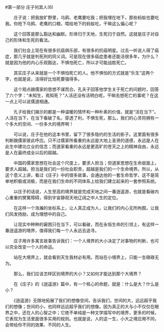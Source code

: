 #第一部分 庄子何其人(6)

　　庄子说：把我放旷野里，乌鸦、老鹰要吃我；把我埋在地下，那些蚂蚁也要吃我。你抢下乌鸦、老鹰的口粮，喂给地下的蚂蚁吃，干嘛这么偏心呢？

　　这个回答是那么豁达和幽默。形体归于天地，生死归于自然。这就是庄子对自己的形体和生死的看法。

　　我们社会上现在有很多抗癌俱乐部，有很多的抗癌明星。过去一听说人得了癌症，那几乎就是判死刑的同义词。可是现在很多癌症患者还能活很多年，为什么？就是因为他的内心乐观豁达，不惧怕死亡，所以才可能战胜死亡。

　　其实庄子从来就是一个不惧怕死亡的人。他不惧怕的方式就是“乐生”这两个字，也就是说，活得好比怕死要强得多。

　　这个观点跟儒家的思想不谋而合。孔夫子回答他学生关于死亡的问题时，回答了六个字：“未知生，焉知死？”人活还没有活明白呢，干嘛去想死亡的事呢？在这一点上可以说儒道相通。

　　孔子给我们揭示的都是一种温暖的情怀和一种朴素的价值，就是“活在当下”。人活在当下，在当下看破了名，穿透了利，不惧生死，那么，我们的心灵将拥有一个多大的空间、一份多大的境界啊！

　　可以说，庄子在他的这本书里，留下了很多隐约的生活的影子。这里面有很多判断跟儒家彼此呼应。只不过儒家所看重的永远是大地上圣贤的道德，永远是人在此生中建功立业的信念；而道家看重的永远是更高旷的苍天之上的精神自由，永远是人在最终成全以后的超越。

　　中国的儒家思想在社会这个尺度上，要求人担当；但道家思想在生命层面上，要求人超越。担当是我们的一份社会职责，超越是我们的一个生命境界。所以，从这个意义上讲，看过《庄子》中的很多故事，会通达他的一套生命哲学，这不是简单地积极或消极，而是在我们生命的不同体系上给我们建立起来的一套参照系统。

　　以庄子的话说，人生至高的境界就是完成天地之间一番逍遥游，也就是看破内心重重的樊篱障碍，得到宇宙静观天地辽阔之中人生的定位。

　　在这样一个浩瀚的坐标系上，让人真正成为人，让我们的内心无所拘囿，让我们风发扬励，成为理想中的自己。

　　让现实中种种的窘困只在当下，可以看破，而在永恒生命的引领上，有这样一番逍遥游的境界，值得我们每一个人永远去追寻。

　　庄子用许多寓言故事告诉我们：一个人境界的大小决定了对事物的判断，也可以完全改变一个人的命运。

　　站在大境界上，就会看到天生我材必有用。而站在小境界上，只能一生碌碌无为。

　　那么，我们应该怎样区别境界的大小？又如何才能达到那个大境界？

　　在《庄子》的《逍遥游》篇中，有一个核心的命题，就是：什么是大？什么是小？

　　《逍遥游》无限地拓展了我们的想像空间，告诉我们，世间的大，远远超乎我们的想像；世间的小，也同样远远超乎我们的想像。因为真正的大与小不仅仅在眼界之中，还在人的心智之中；它绝不单纯是一种文学描写中的境界，更多的时候，它表现为生活里面很多实用的规则。也就是说，人的这一生，小大之境应用不同，会带给你不同的效果、不同的人生。 